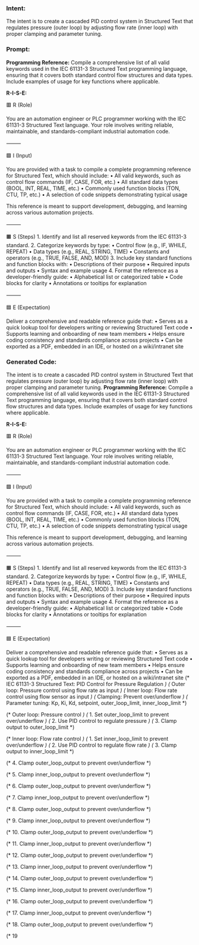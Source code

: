 ### Intent:
The intent is to create a cascaded PID control system in Structured Text that regulates pressure (outer loop) by adjusting flow rate (inner loop) with proper clamping and parameter tuning.

### Prompt:
**Programming Reference:**
Compile a comprehensive list of all valid keywords used in the IEC 61131-3 Structured Text programming language, ensuring that it covers both standard control flow structures and data types. Include examples of usage for key functions where applicable.

**R-I-S-E:**

🟥 R (Role)

You are an automation engineer or PLC programmer working with the IEC 61131-3 Structured Text language. Your role involves writing reliable, maintainable, and standards-compliant industrial automation code.

⸻

🟩 I (Input)

You are provided with a task to compile a complete programming reference for Structured Text, which should include:
	•	All valid keywords, such as control flow commands (IF, CASE, FOR, etc.)
	•	All standard data types (BOOL, INT, REAL, TIME, etc.)
	•	Commonly used function blocks (TON, CTU, TP, etc.)
	•	A selection of code snippets demonstrating typical usage

This reference is meant to support development, debugging, and learning across various automation projects.

⸻

🟧 S (Steps)
	1.	Identify and list all reserved keywords from the IEC 61131-3 standard.
	2.	Categorize keywords by type:
	•	Control flow (e.g., IF, WHILE, REPEAT)
	•	Data types (e.g., REAL, STRING, TIME)
	•	Constants and operators (e.g., TRUE, FALSE, AND, MOD)
	3.	Include key standard functions and function blocks with:
	•	Descriptions of their purpose
	•	Required inputs and outputs
	•	Syntax and example usage
	4.	Format the reference as a developer-friendly guide:
	•	Alphabetical list or categorized table
	•	Code blocks for clarity
	•	Annotations or tooltips for explanation

⸻

🟦 E (Expectation)

Deliver a comprehensive and readable reference guide that:
	•	Serves as a quick lookup tool for developers writing or reviewing Structured Text code
	•	Supports learning and onboarding of new team members
	•	Helps ensure coding consistency and standards compliance across projects
	•	Can be exported as a PDF, embedded in an IDE, or hosted on a wiki/intranet site

### Generated Code:
The intent is to create a cascaded PID control system in Structured Text that regulates pressure (outer loop) by adjusting flow rate (inner loop) with proper clamping and parameter tuning.
**Programming Reference:**
Compile a comprehensive list of all valid keywords used in the IEC 61131-3 Structured Text programming language, ensuring that it covers both standard control flow structures and data types. Include examples of usage for key functions where applicable.

**R-I-S-E:**

🟥 R (Role)

You are an automation engineer or PLC programmer working with the IEC 61131-3 Structured Text language. Your role involves writing reliable, maintainable, and standards-compliant industrial automation code.

⸻

🟩 I (Input)

You are provided with a task to compile a complete programming reference for Structured Text, which should include:
	•	All valid keywords, such as control flow commands (IF, CASE, FOR, etc.)
	•	All standard data types (BOOL, INT, REAL, TIME, etc.)
	•	Commonly used function blocks (TON, CTU, TP, etc.)
	•	A selection of code snippets demonstrating typical usage

This reference is meant to support development, debugging, and learning across various automation projects.

⸻

🟧 S (Steps)
	1.	Identify and list all reserved keywords from the IEC 61131-3 standard.
	2.	Categorize keywords by type:
	•	Control flow (e.g., IF, WHILE, REPEAT)
	•	Data types (e.g., REAL, STRING, TIME)
	•	Constants and operators (e.g., TRUE, FALSE, AND, MOD)
	3.	Include key standard functions and function blocks with:
	•	Descriptions of their purpose
	•	Required inputs and outputs
	•	Syntax and example usage
	4.	Format the reference as a developer-friendly guide:
	•	Alphabetical list or categorized table
	•	Code blocks for clarity
	•	Annotations or tooltips for explanation

⸻

🟦 E (Expectation)

Deliver a comprehensive and readable reference guide that:
	•	Serves as a quick lookup tool for developers writing or reviewing Structured Text code
	•	Supports learning and onboarding of new team members
	•	Helps ensure coding consistency and standards compliance across projects
	•	Can be exported as a PDF, embedded in an IDE, or hosted on a wiki/intranet site
(* IEC 61131-3 Structured Text: PID Control for Pressure Regulation *)
(* Outer loop: Pressure control using flow rate as input *)
(* Inner loop: Flow rate control using flow sensor as input *)
(* Clamping: Prevent over/underflow *)
(* Parameter tuning: Kp, Ki, Kd, setpoint, outer_loop_limit, inner_loop_limit *)

(* Outer loop: Pressure control *)
(* 1. Set outer_loop_limit to prevent over/underflow *)
(* 2. Use PID control to regulate pressure *)
(* 3. Clamp output to outer_loop_limit *)

(* Inner loop: Flow rate control *)
(* 1. Set inner_loop_limit to prevent over/underflow *)
(* 2. Use PID control to regulate flow rate *)
(* 3. Clamp output to inner_loop_limit *)

(* 4. Clamp outer_loop_output to prevent over/underflow *)

(* 5. Clamp inner_loop_output to prevent over/underflow *)

(* 6. Clamp outer_loop_output to prevent over/underflow *)

(* 7. Clamp inner_loop_output to prevent over/underflow *)

(* 8. Clamp outer_loop_output to prevent over/underflow *)

(* 9. Clamp inner_loop_output to prevent over/underflow *)

(* 10. Clamp outer_loop_output to prevent over/underflow *)

(* 11. Clamp inner_loop_output to prevent over/underflow *)

(* 12. Clamp outer_loop_output to prevent over/underflow *)

(* 13. Clamp inner_loop_output to prevent over/underflow *)

(* 14. Clamp outer_loop_output to prevent over/underflow *)

(* 15. Clamp inner_loop_output to prevent over/underflow *)

(* 16. Clamp outer_loop_output to prevent over/underflow *)

(* 17. Clamp inner_loop_output to prevent over/underflow *)

(* 18. Clamp outer_loop_output to prevent over/underflow *)

(* 19
